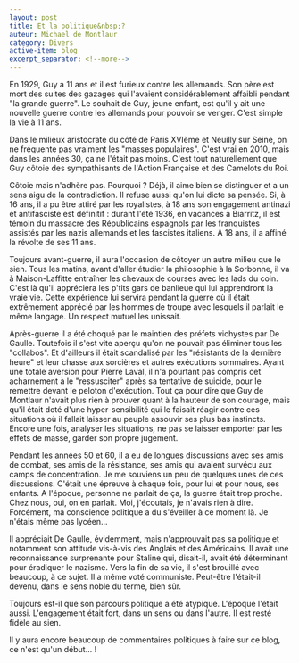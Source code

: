 ```yaml
---
layout: post
title: Et la politique&nbsp;?
auteur: Michael de Montlaur
category: Divers
active-item: blog
excerpt_separator: <!--more-->
---
```

En 1929, Guy a 11 ans et il est furieux contre les allemands. Son père est mort des suites des gazages qui l'avaient considérablement affaibli pendant "la grande guerre". Le souhait de Guy, jeune enfant, est qu'il y ait une nouvelle guerre contre les allemands pour pouvoir se venger. C'est simple la vie à 11 ans.

Dans le milieux aristocrate du côté de Paris XVIème et Neuilly sur Seine, on ne fréquente pas vraiment les "masses populaires". C'est vrai en 2010, mais dans les années 30, ça ne l'était pas moins. C'est tout naturellement que Guy côtoie des sympathisants de l'Action Française et des Camelots du Roi.

<!--more-->

Côtoie mais n'adhère pas. Pourquoi ? Déjà, il aime bien se distinguer et a un sens aigu de la contradiction. Il refuse aussi qu'on lui dicte sa pensée. Si, à 16 ans, il a pu être attiré par les royalistes, à 18 ans son engagement antinazi et antifasciste est définitif : durant l'été 1936, en vacances à Biarritz, il est témoin du massacre des Républicains espagnols par les franquistes assistés par les nazis allemands et les fascistes italiens. A 18 ans, il a affiné la révolte de ses 11 ans.

Toujours avant-guerre, il aura l'occasion de côtoyer un autre milieu que le sien. Tous les matins, avant d'aller étudier la philosophie à la Sorbonne, il va à Maison-Laffitte entraîner les chevaux de courses avec les lads du coin. C'est là qu'il appréciera les p'tits gars de banlieue qui lui apprendront la vraie vie. Cette expérience lui servira pendant la guerre où il était extrêmement apprécié par les hommes de troupe avec lesquels il parlait le même langage. Un respect mutuel les unissait.

Après-guerre il a été choqué par le maintien des préfets vichystes par De Gaulle. Toutefois il s'est vite aperçu qu'on ne pouvait pas éliminer tous les "collabos". Et d'ailleurs il était scandalisé par les "résistants de la dernière heure" et leur chasse aux sorcières et autres exécutions sommaires. Ayant une totale aversion pour Pierre Laval, il n'a pourtant pas compris cet acharnement à le "ressusciter" après sa tentative de suicide, pour le remettre devant le peloton d'exécution. Tout ça pour dire que Guy de Montlaur n'avait plus rien à prouver quant à la hauteur de son courage, mais qu'il était doté d'une hyper-sensibilité qui le faisait réagir contre ces situations où il fallait laisser au peuple assouvir ses plus bas instincts. Encore une fois, analyser les situations, ne pas se laisser emporter par les effets de masse, garder son propre jugement.

Pendant les années 50 et 60, il a eu de longues discussions avec ses amis de combat, ses amis de la résistance, ses amis qui avaient survécu aux camps de concentration. Je me souviens un peu de quelques unes de ces discussions. C'était une épreuve à chaque fois, pour lui et pour nous, ses enfants. A l'époque, personne ne parlait de ça, la guerre était trop proche. Chez nous, oui, on en parlait. Moi, j'écoutais, je n'avais rien à dire. Forcément, ma conscience politique a du s'éveiller à ce moment là. Je n'étais même pas lycéen...

Il appréciait De Gaulle, évidemment, mais n'approuvait pas sa politique et notamment son attitude vis-à-vis des Anglais et des Américains. Il avait une reconnaissance surprenante pour Staline qui, disait-il, avait été déterminant pour éradiquer le nazisme. Vers la fin de sa vie, il s'est brouillé avec beaucoup, à ce sujet. Il a même voté communiste. Peut-être l'était-il devenu, dans le sens noble du terme, bien sûr.

Toujours est-il que son parcours politique a été atypique. L'époque l'était aussi. L'engagement était fort, dans un sens ou dans l'autre. Il est resté fidèle au sien.

Il y aura encore beaucoup de commentaires politiques à faire sur ce blog, ce n'est qu'un début... !
